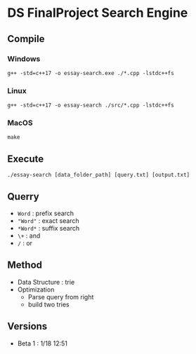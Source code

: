 # DS FinalProject Search Engine

## Compile

### Windows

`g++ -std=c++17 -o essay-search.exe ./*.cpp -lstdc++fs`

### Linux

`g++ -std=c++17 -o essay-search ./src/*.cpp -lstdc++fs`

### MacOS

`make`
## Execute

`./essay-search [data_folder_path] [query.txt] [output.txt]`

## Querry

- `Word` : prefix search
- `"Word"` : exact search
- `*Word*` : suffix search
- `\+` : and
- `/` : or

## Method

- Data Structure : trie
- Optimization
  - Parse query from right
  - build two tries

## Versions

- Beta 1 : 1/18 12:51

